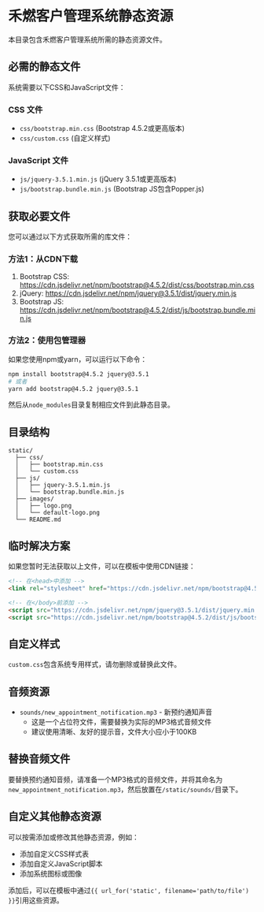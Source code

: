 # 禾燃客户管理系统静态资源

本目录包含禾燃客户管理系统所需的静态资源文件。

## 必需的静态文件

系统需要以下CSS和JavaScript文件：

### CSS 文件
- `css/bootstrap.min.css` (Bootstrap 4.5.2或更高版本)
- `css/custom.css` (自定义样式)

### JavaScript 文件
- `js/jquery-3.5.1.min.js` (jQuery 3.5.1或更高版本)
- `js/bootstrap.bundle.min.js` (Bootstrap JS包含Popper.js)

## 获取必要文件

您可以通过以下方式获取所需的库文件：

### 方法1：从CDN下载
1. Bootstrap CSS: https://cdn.jsdelivr.net/npm/bootstrap@4.5.2/dist/css/bootstrap.min.css
2. jQuery: https://cdn.jsdelivr.net/npm/jquery@3.5.1/dist/jquery.min.js
3. Bootstrap JS: https://cdn.jsdelivr.net/npm/bootstrap@4.5.2/dist/js/bootstrap.bundle.min.js

### 方法2：使用包管理器
如果您使用npm或yarn，可以运行以下命令：

```bash
npm install bootstrap@4.5.2 jquery@3.5.1
# 或者
yarn add bootstrap@4.5.2 jquery@3.5.1
```

然后从`node_modules`目录复制相应文件到此静态目录。

## 目录结构

```
static/
  ├── css/
  │   ├── bootstrap.min.css
  │   └── custom.css
  ├── js/
  │   ├── jquery-3.5.1.min.js
  │   └── bootstrap.bundle.min.js
  ├── images/
  │   ├── logo.png
  │   └── default-logo.png
  └── README.md
```

## 临时解决方案

如果您暂时无法获取以上文件，可以在模板中使用CDN链接：

```html
<!-- 在<head>中添加 -->
<link rel="stylesheet" href="https://cdn.jsdelivr.net/npm/bootstrap@4.5.2/dist/css/bootstrap.min.css">

<!-- 在</body>前添加 -->
<script src="https://cdn.jsdelivr.net/npm/jquery@3.5.1/dist/jquery.min.js"></script>
<script src="https://cdn.jsdelivr.net/npm/bootstrap@4.5.2/dist/js/bootstrap.bundle.min.js"></script>
```

## 自定义样式

`custom.css`包含系统专用样式，请勿删除或替换此文件。

## 音频资源

- `sounds/new_appointment_notification.mp3` - 新预约通知声音
  - 这是一个占位符文件，需要替换为实际的MP3格式音频文件
  - 建议使用清晰、友好的提示音，文件大小应小于100KB

## 替换音频文件

要替换预约通知音频，请准备一个MP3格式的音频文件，并将其命名为`new_appointment_notification.mp3`，然后放置在`/static/sounds/`目录下。

## 自定义其他静态资源

可以按需添加或修改其他静态资源，例如：

- 添加自定义CSS样式表
- 添加自定义JavaScript脚本
- 添加系统图标或图像

添加后，可以在模板中通过`{{ url_for('static', filename='path/to/file') }}`引用这些资源。 